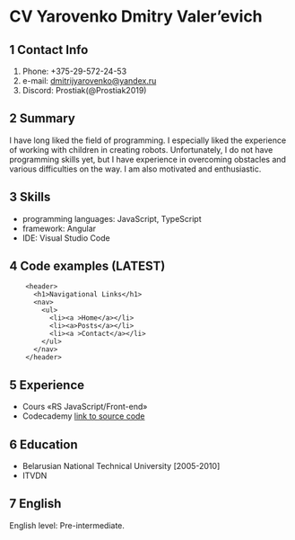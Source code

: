  
# CV Yarovenko Dmitry Valer’evich #

## 1 Contact Info ##

1. Phone: +375-29-572-24-53
2. e-mail: dmitrijyarovenko@yandex.ru
3. Discord: Prostiak(@Prostiak2019)

## 2 Summary ##

I have long liked the field of programming. 
I especially liked the experience of working with children in creating robots.
Unfortunately, I do not have programming skills yet,
but I have experience in overcoming obstacles and various difficulties on the way.
I am also motivated and enthusiastic.

## 3 Skills ##

*	programming languages: JavaScript, TypeScript
*	framework: Angular
*	IDE: Visual Studio Code

## 4 Code examples (LATEST) ##

```
    <header>
      <h1>Navigational Links</h1>
      <nav>
        <ul>
          <li><a >Home</a></li>
          <li><a>Posts</a></li>
          <li><a >Contact</a></li>
        </ul>
      </nav>
    </header>
```

## 5 Experience ##

-	Cours «RS JavaScript/Front-end» 
-	Codecademy [link to source code](https://www.codecademy.com/courses/learn-html/lessons/semantic-html/exercises/review?action=resume_content_item)

## 6 Education ##

*	Belarusian National Technical University [2005-2010] 
*	ITVDN

## 7 English ##

English level: Pre-intermediate.
